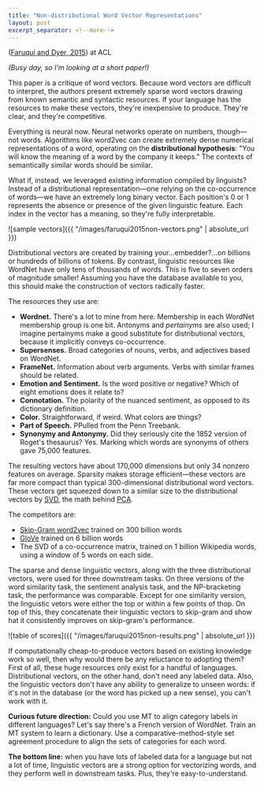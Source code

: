 ```yaml
---
title: "Non-distributional Word Vector Representations"
layout: post
excerpt_separator: <!--more-->
---
```


([Faruqui and Dyer, 2015](https://www.aclweb.org/anthology/P15-2076)) at ACL

*(Busy day, so I'm looking at a short paper!)*

This paper is a critique of word vectors. Because word vectors are difficult to interpret, the authors present extremely sparse word vectors drawing from known semantic and syntactic resources. If your language has the resources to make these vectors, they're inexpensive to produce. They're clear, and they're competitive.

<!--more-->

Everything is neural now. Neural networks operate on numbers, though—not words. Algorithms like word2vec can create extremely dense numerical representations of a word, operating on the **distributional hypothesis**: "You will know the meaning of a word by the company it keeps." The contexts of semantically similar words should be similar.

What if, instead, we leveraged existing information compiled by linguists? Instead of a distributional representation—one relying on the co-occurrence of words—we have an extremely long binary vector. Each position's 0 or 1 represents the absence or presence of the given linguistic feature. Each index in the vector has a meaning, so they're fully interpretable.

![sample vectors]({{ "/images/faruqui2015non-vectors.png" | absolute_url }})

Distributional vectors are created by training your…embedder?…on billions or hundreds of billions of tokens. By contrast, linguistic resources like WordNet have only tens of thousands of words. This is five to seven orders of magnitude smaller! Assuming you have the database available to you, this should make the construction of vectors radically faster.

The resources they use are:
- **Wordnet.** There's a lot to mine from here. Membership in each WordNet membership group is one bit. Antonyms and *pertainyms* are also used; I imagine pertainyms make a good substitute for distributional vectors, because it implicitly conveys co-occurrence.
- **Supersenses.** Broad categories of nouns, verbs, and adjectives based on WordNet.
- **FrameNet.** Information about verb arguments. Verbs with similar frames should be related.
- **Emotion and Sentiment.** Is the word positive or negative? Which of eight emotions does it relate to?
- **Connotation.** The polarity of the nuanced sentiment, as opposed to its dictionary definition.
- **Color.** Straightforward, if weird. What colors are things?
- **Part of Speech.** PPulled from the Penn Treebank.
- **Synonymy and Antonymy.** Did they seriously cite the 1852 version of Roget's thesaurus? Yes. Marking which words are synonyms of others gave 75,000 features.

The resulting vectors have about 170,000 dimensions but only 34 nonzero features on average. Sparsity makes storage efficient—these vectors are far more compact than typical 300-dimensional distributional word vectors. These vectors get squeezed down to a similar size to the distributional vectors by [SVD](https://en.wikipedia.org/wiki/Singular-value_decomposition), the math behind [PCA](https://en.wikipedia.org/wiki/Principal_component_analysis).

The competitors are:
- [Skip-Gram word2vec](https://en.wikipedia.org/wiki/Word2vec#CBOW_and_skip_grams) trained on 300 billion words
- [GloVe](https://www.aclweb.org/anthology/D14-1162) trained on 6 billion words
- The SVD of a co-occurrence matrix, trained on 1 billion Wikipedia words, using a window of 5 words on each side.

The sparse and dense linguistic vectors, along with the three distributional vectors, were used for three downstream tasks. On three versions of the word similarity task, the sentiment analysis task, and the NP-bracketing task, the performance was comparable. Except for one similarity version, the linguistic vetors were either the top or within a few points of thop. On top of this, they concatenate their linguistic vectors to skip-gram and show hat it consistently improves on skip-gram's performance.

![table of scores]({{ "/images/faruqui2015non-results.png" | absolute_url }})

If computationally cheap-to-produce vectors based on existing knowledge work so well, then why would there be any reluctance to adopting them? First of all, these huge resources only exist for a handful of languages. Distributional vectors, on the other hand, don't need any labeled data. Also, the linguistic vectors don't have any ability to generalize to unseen words: if it's not in the database (or the word has picked up a new sense), you can't work with it. 

**Curious future direction:** Could you use MT to align category labels in different languages? Let's say there's a French version of WordNet. Train an MT system to learn a dictionary. Use a comparative-method-style set agreement procedure to align the sets of categories for each word.

**The bottom line:** when you have lots of labeled data for a language but not a lot of time, linguistic vectors are a strong option for vectorizing words, and they perform well in downstream tasks. Plus, they're easy-to-understand.
